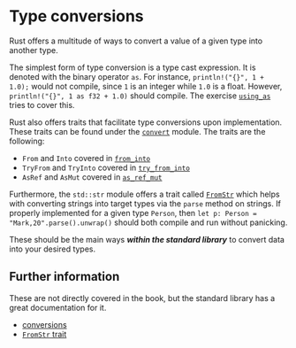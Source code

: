 # Type conversions

Rust offers a multitude of ways to convert a value of a given type into another type.

The simplest form of type conversion is a type cast expression. It is denoted with the binary operator `as`. For instance, `println!("{}", 1 + 1.0);` would not compile, since `1` is an integer while `1.0` is a float. However, `println!("{}", 1 as f32 + 1.0)` should compile. The exercise [`using_as`](using_as.rs) tries to cover this.

Rust also offers traits that facilitate type conversions upon implementation. These traits can be found under the [`convert`](https://doc.rust-lang.org/std/convert/index.html) module.
The traits are the following:

-   `From` and `Into` covered in [`from_into`](from_into.rs)
-   `TryFrom` and `TryInto` covered in [`try_from_into`](try_from_into.rs)
-   `AsRef` and `AsMut` covered in [`as_ref_mut`](as_ref_mut.rs)

Furthermore, the `std::str` module offers a trait called [`FromStr`](https://doc.rust-lang.org/std/str/trait.FromStr.html) which helps with converting strings into target types via the `parse` method on strings. If properly implemented for a given type `Person`, then `let p: Person = "Mark,20".parse().unwrap()` should both compile and run without panicking.

These should be the main ways **_within the standard library_** to convert data into your desired types.

## Further information

These are not directly covered in the book, but the standard library has a great documentation for it.

-   [conversions](https://doc.rust-lang.org/std/convert/index.html)
-   [`FromStr` trait](https://doc.rust-lang.org/std/str/trait.FromStr.html)
